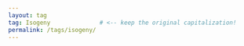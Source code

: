 ```yaml
---
layout: tag
tag: Isogeny              # <‑‑ keep the original capitalization!
permalink: /tags/isogeny/
---
```

